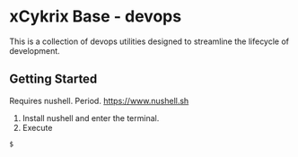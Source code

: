 # xCykrix Base - devops

This is a collection of devops utilities designed to streamline the lifecycle of development.

## Getting Started

Requires nushell. Period. https://www.nushell.sh

1. Install nushell and enter the terminal.
2. Execute
```nu
$ 
```
